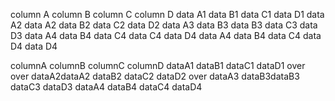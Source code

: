 ﻿
column A	column B	column C	column D
data A1	data B1	data C1	data D1
data A2 data A2	data B2	data C2	data D2
data A3	data B3 data B3	data C3	data D3
data A4	data B4	data C4 data C4	data D4
data A4	data B4	data C4	data D4 data D4


columnA	columnB	columnC	columnD
dataA1	dataB1	dataC1	dataD1	over	over
dataA2dataA2	dataB2	dataC2	dataD2	over
dataA3	dataB3dataB3	dataC3	dataD3
dataA4	dataB4	dataC4	dataD4
